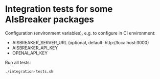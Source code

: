 Integration tests for some AIsBreaker packages
==============================================

Configuration (environment variables), e.g. to configure in CI environment:
- AISBREAKER_SERVER_URL (optional, default: http://localhost:3000)
- AISBREAKER_API_KEY
- OPENAI_API_KEY

Run all tests:
```bash
./integration-tests.sh
```
